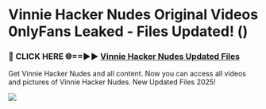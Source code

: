 # Vinnie Hacker Nudes Original Videos 0nlyFans Leaked - Files Updated! ()

<h3>🔴 CLICK HERE 🌐==►► <a href="https://tinyurl.com/2p9ay9w9" rel="nofollow">Vinnie Hacker Nudes Updated Files</a></h3>

Get Vinnie Hacker Nudes and all content. Now you can access all videos and pictures of Vinnie Hacker Nudes. New Updated Files 2025!

[![](https://i.imgur.com/KQgVmj3.gif)](https://tinyurl.com/2p9ay9w9)
